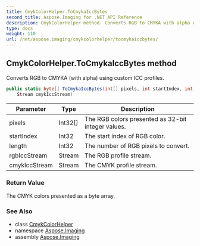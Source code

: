 ```yaml
---
title: CmykColorHelper.ToCmykaIccBytes
second_title: Aspose.Imaging for .NET API Reference
description: CmykColorHelper method. Converts RGB to CMYKA with alpha using custom ICC profiles
type: docs
weight: 110
url: /net/aspose.imaging/cmykcolorhelper/tocmykaiccbytes/
---
```

## CmykColorHelper.ToCmykaIccBytes method

Converts RGB to CMYKA (with alpha) using custom ICC profiles.

```csharp
public static byte[] ToCmykaIccBytes(int[] pixels, int startIndex, int length, Stream rgbIccStream, 
    Stream cmykIccStream)
```

| Parameter | Type | Description |
| --- | --- | --- |
| pixels | Int32[] | The RGB colors presented as 32-bit integer values. |
| startIndex | Int32 | The start index of RGB color. |
| length | Int32 | The number of RGB pixels to convert. |
| rgbIccStream | Stream | The RGB profile stream. |
| cmykIccStream | Stream | The CMYK profile stream. |

### Return Value

The CMYK colors presented as a byte array.

### See Also

* class [CmykColorHelper](../)
* namespace [Aspose.Imaging](../../cmykcolorhelper/)
* assembly [Aspose.Imaging](../../../)


